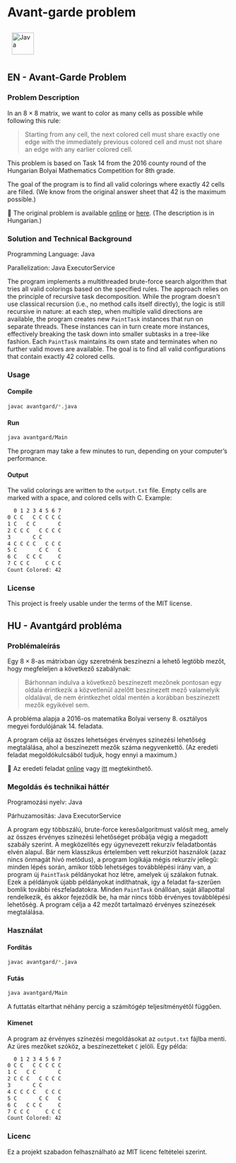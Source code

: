 # Avant-garde problem

<a href="https://www.java.com/" target="_blank"><img style="margin: 10px" src="https://profilinator.rishav.dev/skills-assets/java-original-wordmark.svg" alt="Java" height="50" /></a>

## EN - Avant-Garde Problem

### Problem Description

In an $8 \times 8$ matrix, we want to color as many cells as possible while following this rule:

> Starting from any cell, the next colored cell must share exactly one edge with the immediately previous colored cell and must not share an edge with any earlier colored cell.

This problem is based on Task 14 from the 2016 county round of the Hungarian Bolyai Mathematics Competition for 8th grade.

The goal of the program is to find all valid colorings where exactly 42 cells are filled. (We know from the original answer sheet that 42 is the maximum possible.)

📄 The original problem is available [online](https://www.bolyaiverseny.hu/matek/2016-17/megyei8.pdf) or [here](megyei8.pdf). (The description is in Hungarian.)

### Solution and Technical Background

Programming Language: Java

Parallelization: Java ExecutorService

The program implements a multithreaded brute-force search algorithm that tries all valid colorings based on the specified rules. The approach relies on the principle of recursive task decomposition. While the program doesn't use classical recursion (i.e., no method calls itself directly), the logic is still recursive in nature: at each step, when multiple valid directions are available, the program creates new `PaintTask` instances that run on separate threads. These instances can in turn create more instances, effectively breaking the task down into smaller subtasks in a tree-like fashion. Each `PaintTask` maintains its own state and terminates when no further valid moves are available. The goal is to find all valid configurations that contain exactly 42 colored cells.

### Usage

#### Compile

```bash
javac avantgard/*.java
```

#### Run

```bash
java avantgard/Main
```

The program may take a few minutes to run, depending on your computer’s performance.

#### Output

The valid colorings are written to the `output.txt` file. Empty cells are marked with a space, and colored cells with C.
Example:

```txt
  0 1 2 3 4 5 6 7
0 C C   C C C C C 
1 C   C C       C 
2 C C C   C C C C 
3       C C       
4 C C C C   C C C 
5 C       C C   C 
6 C   C C C     C 
7 C C C     C C C 
Count Colored: 42
```

### License

This project is freely usable under the terms of the MIT license.

## HU - Avantgárd probléma

### Problémaleírás

Egy $8 \times 8$-as mátrixban úgy szeretnénk beszínezni a lehető legtöbb mezőt, hogy megfeleljen a következő szabálynak:

> Bárhonnan indulva a következő beszínezett mezőnek pontosan egy oldala érintkezik a közvetlenül azelőtt beszínezett mező valamelyik oldalával, de nem érintkezhet oldal mentén a korábban beszínezett mezők egyikével sem.

A probléma alapja a 2016-os matematika Bolyai verseny 8. osztályos megyei fordulójának 14. feladata.

A program célja az összes lehetséges érvényes színezési lehetőség megtalálása, ahol a beszínezett mezők száma negyvenkettő. (Az eredeti feladat megoldókulcsából tudjuk, hogy ennyi a maximum.)

📄 Az eredeti feladat [online](https://www.bolyaiverseny.hu/matek/2016-17/megyei8.pdf) vagy [itt](megyei8.pdf) megtekinthető.

### Megoldás és technikai háttér

Programozási nyelv: Java

Párhuzamosítás: Java ExecutorService

A program egy többszálú, brute-force keresőalgoritmust valósít meg, amely az összes érvényes színezési lehetőséget próbálja végig a megadott szabály szerint. A megközelítés egy úgynevezett rekurzív feladatbontás elvén alapul. Bár nem klasszikus értelemben vett rekurziót használok (azaz nincs önmagát hívó metódus), a program logikája mégis rekurzív jellegű: minden lépés során, amikor több lehetséges továbblépési irány van, a program új `PaintTask` példányokat hoz létre, amelyek új szálakon futnak. Ezek a példányok újabb példányokat indíthatnak, így a feladat fa-szerűen bomlik további részfeladatokra. Minden `PaintTask` önállóan, saját állapottal rendelkezik, és akkor fejeződik be, ha már nincs több érvényes továbblépési lehetőség. A program célja a 42 mezőt tartalmazó érvényes színezések megtalálása.

### Használat

#### Fordítás

```bash
javac avantgard/*.java
```

#### Futás

```bash
java avantgard/Main
```

A futtatás eltarthat néhány percig a számítógép teljesítményétől függően.

#### Kimenet

A program az érvényes színezési megoldásokat az `output.txt` fájlba menti. Az üres mezőket szóköz, a beszínezetteket `C` jelöli. Egy példa:

```txt
  0 1 2 3 4 5 6 7
0 C C   C C C C C 
1 C   C C       C 
2 C C C   C C C C 
3       C C       
4 C C C C   C C C 
5 C       C C   C 
6 C   C C C     C 
7 C C C     C C C 
Count Colored: 42
```

### Licenc

Ez a projekt szabadon felhasználható az MIT licenc feltételei szerint.
